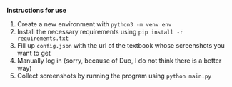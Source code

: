 **Instructions for use**

1. Create a new environment with `python3 -m venv env`
2. Install the necessary requirements using `pip install -r requirements.txt`
3. Fill up `config.json` with the url of the textbook whose screenshots you want to get
4. Manually log in (sorry, because of Duo, I do not think there is a better way)
5. Collect screenshots by running the program using `python main.py`
